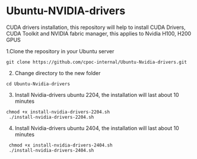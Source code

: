 # Ubuntu-NVIDIA-drivers
CUDA drivers installation, this repository will help to install CUDA Drivers, CUDA Toolkit and NVIDIA fabric manager, this applies to Nvidia H100, H200 GPUS

1.Clone the repository in your Ubuntu server
```
git clone https://github.com/cpoc-internal/Ubuntu-Nvidia-drivers.git
```
2. Change directory to the new folder
```
cd Ubuntu-Nvidia-drivers
```
3. Install Nvidia-drivers ubuntu 2204, the installation will last about 10 minutes
```
chmod +x install-nvidia-drivers-2204.sh
 ./install-nvidia-drivers-2204.sh
```
4. Install Nvidia-drivers ubuntu 2404, the installation will last about 10 minutes
```
 chmod +x install-nvidia-drivers-2404.sh
 ./install-nvidia-drivers-2404.sh
```

